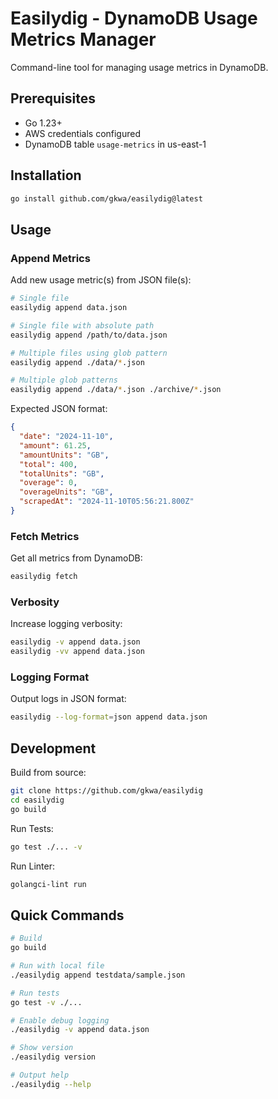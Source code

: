 # Easilydig - DynamoDB Usage Metrics Manager

Command-line tool for managing usage metrics in DynamoDB.

## Prerequisites

- Go 1.23+
- AWS credentials configured
- DynamoDB table `usage-metrics` in us-east-1

## Installation

```bash
go install github.com/gkwa/easilydig@latest
```

## Usage

### Append Metrics

Add new usage metric(s) from JSON file(s):

```bash
# Single file
easilydig append data.json

# Single file with absolute path
easilydig append /path/to/data.json

# Multiple files using glob pattern
easilydig append ./data/*.json

# Multiple glob patterns
easilydig append ./data/*.json ./archive/*.json
```

Expected JSON format:

```json
{
  "date": "2024-11-10",
  "amount": 61.25,
  "amountUnits": "GB",
  "total": 400,
  "totalUnits": "GB",
  "overage": 0,
  "overageUnits": "GB",
  "scrapedAt": "2024-11-10T05:56:21.800Z"
}
```

### Fetch Metrics

Get all metrics from DynamoDB:

```bash
easilydig fetch
```

### Verbosity

Increase logging verbosity:

```bash
easilydig -v append data.json
easilydig -vv append data.json
```

### Logging Format

Output logs in JSON format:

```bash
easilydig --log-format=json append data.json
```

## Development

Build from source:

```bash
git clone https://github.com/gkwa/easilydig
cd easilydig
go build
```

Run Tests:

```bash
go test ./... -v
```

Run Linter:

```bash
golangci-lint run
```

## Quick Commands

```bash
# Build
go build

# Run with local file
./easilydig append testdata/sample.json

# Run tests
go test -v ./...

# Enable debug logging
./easilydig -v append data.json

# Show version
./easilydig version

# Output help
./easilydig --help
```
